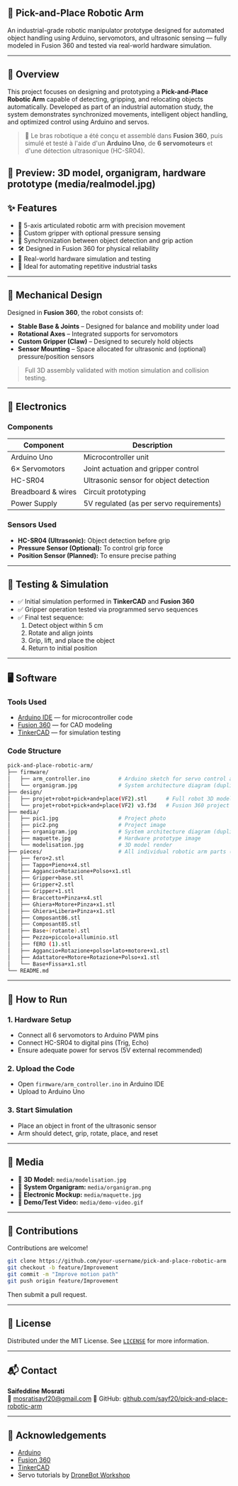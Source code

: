 ## 🤖 Pick-and-Place Robotic Arm

An industrial-grade robotic manipulator prototype designed for automated object handling using Arduino, servomotors, and ultrasonic sensing — fully modeled in Fusion 360 and tested via real-world hardware simulation.

---

## 🧠 Overview

This project focuses on designing and prototyping a **Pick-and-Place Robotic Arm** capable of detecting, gripping, and relocating objects automatically. Developed as part of an industrial automation study, the system demonstrates synchronized movements, intelligent object handling, and optimized control using Arduino and servos.

> 🔧 Le bras robotique a été conçu et assemblé dans **Fusion 360**, puis simulé et testé à l'aide d'un **Arduino Uno**, de **6 servomoteurs** et d'une détection ultrasonique (HC-SR04).

📸 **Preview:** 3D model, organigram, hardware prototype (media/realmodel.jpg)
---

## ✨ Features

- 🦾 5-axis articulated robotic arm with precision movement
- 🧲 Custom gripper with optional pressure sensing
- 🧠 Synchronization between object detection and grip action
- 🛠️ Designed in Fusion 360 for physical reliability
- 🧪 Real-world hardware simulation and testing
- 🚀 Ideal for automating repetitive industrial tasks

---

## 📐 Mechanical Design

Designed in **Fusion 360**, the robot consists of:

- **Stable Base & Joints** – Designed for balance and mobility under load
- **Rotational Axes** – Integrated supports for servomotors
- **Custom Gripper (Claw)** – Designed to securely hold objects
- **Sensor Mounting** – Space allocated for ultrasonic and (optional) pressure/position sensors

> Full 3D assembly validated with motion simulation and collision testing.

---

## 🔌 Electronics

### Components

| Component             | Description                               |
|----------------------|-------------------------------------------|
| Arduino Uno          | Microcontroller unit                      |
| 6× Servomotors       | Joint actuation and gripper control       |
| HC-SR04              | Ultrasonic sensor for object detection     |
| Breadboard & wires   | Circuit prototyping                       |
| Power Supply         | 5V regulated (as per servo requirements)  |

### Sensors Used

- **HC-SR04 (Ultrasonic):** Object detection before grip
- **Pressure Sensor (Optional):** To control grip force
- **Position Sensor (Planned):** To ensure precise pathing

---

## 🧪 Testing & Simulation

- ✅ Initial simulation performed in **TinkerCAD** and **Fusion 360**
- ✅ Gripper operation tested via programmed servo sequences
- ✅ Final test sequence:
  1. Detect object within 5 cm
  2. Rotate and align joints
  3. Grip, lift, and place the object
  4. Return to initial position

---

## 🖥️ Software

### Tools Used

- [Arduino IDE](https://www.arduino.cc/en/software) — for microcontroller code
- [Fusion 360](https://www.autodesk.com/products/fusion-360/) — for CAD modeling
- [TinkerCAD](https://www.tinkercad.com/) — for simulation testing

### Code Structure

```bash
pick-and-place-robotic-arm/
├── firmware/
│   ├── arm_controller.ino         # Arduino sketch for servo control and sensor logic
│   └── organigram.jpg             # System architecture diagram (duplicate in media?)
├── design/
│   ├── projet+robot+pick+and+place(VF2).stl      # Full robot 3D model (STL)
│   └── projet+robot+pick+and+place(VF2) v3.f3d   # Fusion 360 project file
├── media/
│   ├── pic1.jpg                   # Project photo
│   ├── pic2.png                   # Project image
│   ├── organigram.jpg             # System architecture diagram (duplicate in firmware?)
│   ├── maquette.jpg               # Hardware prototype image
│   └── modelisation.jpg           # 3D model render
├── pieces/                        # All individual robotic arm parts (one file per piece)
│   ├── fero+2.stl
│   ├── Tappo+Pieno+x4.stl
│   ├── Aggancio+Rotazione+Polso+x1.stl
│   ├── Gripper+base.stl
│   ├── Gripper+2.stl
│   ├── Gripper+1.stl
│   ├── Braccetto+Pinza+x4.stl
│   ├── Ghiera+Motore+Pinza+x1.stl
│   ├── Ghiera+Libera+Pinza+x1.stl
│   ├── Composant86.stl
│   ├── Composant85.stl
│   ├── Base+(rotante).stl
│   ├── Pezzo+piccolo+alluminio.stl
│   ├── fERO (1).stl
│   ├── Aggancio+Rotazione+polso+lato+motore+x1.stl
│   ├── Adattatore+Motore+Rotazione+Polso+x1.stl
│   └── Base+Fissa+x1.stl
└── README.md
```

---

## 🚀 How to Run

### 1. Hardware Setup

- Connect all 6 servomotors to Arduino PWM pins
- Connect HC-SR04 to digital pins (Trig, Echo)
- Ensure adequate power for servos (5V external recommended)

### 2. Upload the Code

- Open `firmware/arm_controller.ino` in Arduino IDE
- Upload to Arduino Uno

### 3. Start Simulation

- Place an object in front of the ultrasonic sensor
- Arm should detect, grip, rotate, place, and reset

---

## 📸 Media

- 🧩 **3D Model:** `media/modelisation.jpg`
- 🔁 **System Organigram:** `media/organigram.png`
- 🔌 **Electronic Mockup:** `media/maquette.jpg`
- 🎥 **Demo/Test Video:** `media/demo-video.gif`

---

## 🙌 Contributions

Contributions are welcome!

```bash
git clone https://github.com/your-username/pick-and-place-robotic-arm
git checkout -b feature/Improvement
git commit -m "Improve motion path"
git push origin feature/Improvement
```

Then submit a pull request.

---

## 📜 License

Distributed under the MIT License. See [`LICENSE`](LICENSE) for more information.

---

## 📬 Contact

**Saifeddine Mosrati**  
📧 mosratisayf20@gmail.com
🔗 GitHub: [github.com/sayf20/pick-and-place-robotic-arm](https://github.com/sayf20/pick-and-place-robotic-arm)

---

## 🙏 Acknowledgements

- [Arduino](https://www.arduino.cc/)
- [Fusion 360](https://www.autodesk.com/products/fusion-360/)
- [TinkerCAD](https://www.tinkercad.com/)
- Servo tutorials by [DroneBot Workshop](https://dronebotworkshop.com/)
